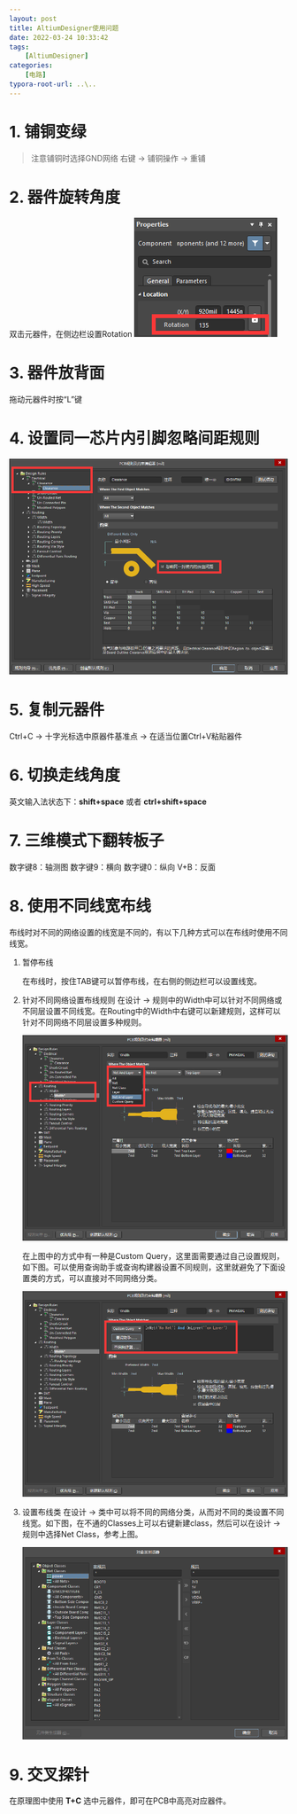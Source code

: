 ```yaml
---
layout: post
title: AltiumDesigner使用问题
date: 2022-03-24 10:33:42
tags: 
    [AltiumDesigner] 
categories: 
    [电路]
typora-root-url: ..\..
---
```


# 1. 铺铜变绿

> 注意铺铜时选择GND网络
右键 -> 铺铜操作 -> 重铺 

# 2. 器件旋转角度

双击元器件，在侧边栏设置Rotation
![image-20220324104328389](/images/AltiumDesigner使用问题/image-20220324104328389.png)

# 3. 器件放背面

拖动元器件时按“L”键

# 4. 设置同一芯片内引脚忽略间距规则

![image-20220324104913136](/images/AltiumDesigner使用问题/image-20220324104913136.png)

# 5. 复制元器件

Ctrl+C -> 十字光标选中原器件基准点 -> 在适当位置Ctrl+V粘贴器件

# 6. 切换走线角度

英文输入法状态下：**shift+space** 或者 **ctrl+shift+space**

# 7. 三维模式下翻转板子

数字键8：轴测图
数字键9：横向
数字键0：纵向
V+B：反面

# 8. 使用不同线宽布线

布线时对不同的网络设置的线宽是不同的，有以下几种方式可以在布线时使用不同线宽。

1. 暂停布线

    在布线时，按住TAB键可以暂停布线，在右侧的侧边栏可以设置线宽。

2. 针对不同网络设置布线规则
    在设计 -> 规则中的Width中可以针对不同网络或不同层设置不同线宽。在Routing中的Width中右键可以新建规则，这样可以针对不同网络不同层设置多种规则。

    ![image-20220324150134536](/images/AltiumDesigner使用问题/image-20220324150134536.png)

    在上图中的方式中有一种是Custom Query，这里面需要通过自己设置规则，如下图。可以使用查询助手或查询构建器设置不同规则，这里就避免了下面设置类的方式，可以直接对不同网络分类。

    ![image-20220324150507684](/images/AltiumDesigner使用问题/image-20220324150507684.png)
    
3. 设置布线类 
    在设计 -> 类中可以将不同的网络分类，从而对不同的类设置不同线宽。如下图，在不通的Classes上可以右键新建class，然后可以在设计 -> 规则中选择Net Class，参考上图。 

    ![image-20220324150714964](/images/AltiumDesigner使用问题/image-20220324150714964.png)

# 9. 交叉探针

在原理图中使用 **T+C** 选中元器件，即可在PCB中高亮对应器件。 
